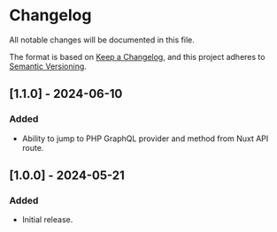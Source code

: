 # Changelog

All notable changes will be documented in this file.

The format is based on [Keep a Changelog](https://keepachangelog.com/en/1.0.0/), and this project adheres to [Semantic Versioning](https://semver.org/spec/v2.0.0.html).

## [1.1.0] - 2024-06-10
### Added
- Ability to jump to PHP GraphQL provider and method from Nuxt API route.

## [1.0.0] - 2024-05-21
### Added
- Initial release.
